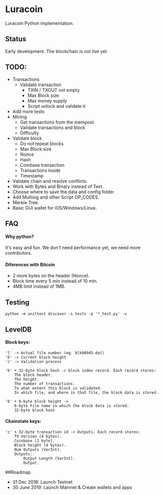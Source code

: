 # Luracoin
Luracoin Python implementation.

## Status
Early development. The blockchain is not live yet.

## TODO:
- Transactions
	- Validate transaction
		- TXIN / TXOUT not empty
		- Max Block size
		- Max money supply
		- Script unlock and validate it
- Add more tests
- Mining
	- Get transactions from the mempool
	- Validate transactions and block
	- Difficulty
- Validate block
	- Do not repeat blocks
	- Max Block size
	- Nonce
	- Hash
	- Coinbase transaction
	- Transactions inside
	- Timestamp
- Validate chain and resolve conflicts.
- Work with Bytes and Binary instead of Text.
- Choose where to save the data and config folder.
- Add Multisig and other Script OP_CODES.
- Merkle Tree.
- Basic GUI wallet for iOS/Windows/Linux.


## FAQ
#### Why python?
It's easy and fun. We don't need performance yet, we need more contributors.

#### Diferences with Bitcoin 
- 2 more bytes on the header (Nonce).  
- Block time every 5 min instead of 10 min.  
- 4MB limit instead of 1MB.  


## Testing
```shell
python -m unittest discover -s tests -p '*_test.py' -v
```

## LevelDB 

#### Block keys:

```
'l' -> Actual file number (eg. blk00045.dat)  
'b' -> Current block height
'c' -> Validation process

'b' + 32-byte block hash -> block index record. Each record stores:  
	The block header.  
	The height.  
	The number of transactions.  
	To what extent this block is validated.  
	In which file, and where in that file, the block data is stored.

'b' + 6-byte block height -> 
	6-byte File name in which the block data is stored.
	32-byte block hash
```
  

#### Chainstate keys:

```
'c' + 32-byte transaction id -> Outputs. Each record stores:  
    TX Version (4 bytes).
    Coinbase (1 byte).
    Block height (4 bytes).
    Num Outputs (VarInt).
    Outputs:
        Output Length (VarInt).
        Output.

```

##Roadmap
- 31 Dec 2018: Launch Testnet
- 30 June 2019: Launch Mainnet & Create wallets and apps